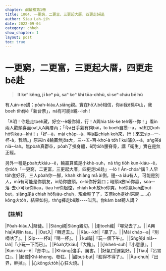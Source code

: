 ```yaml
---
chapter: 鹹酸甜第1冊
title: 1004. 一更窮，二更富，三更起大厝，四更走bē赴
author: Siau Lah-jih
date: 2022-09-04
category: chheh
show_chapter: 1
layout: post
toc: true
---
```


# 一更窮，二更富，三更起大厝，四更走bē赴
>**It keⁿ kêng, jī keⁿ pù, saⁿ keⁿ khí tōa-chhù, sì seⁿ cháu bē hù**

有人án-ne講：po̍ah-kiáu人siāng親。實在hō͘人bē相信，你ài我ê孫中山，我boeh ti̍h你ê「新台票」，ná有可能ē親--leh！

「A明！你是走toeh藏，好空--ê報你知，行！A興hia ta̍k-ke teh等--你！」看in兩人歡頭喜面oat入A興厝內；「今á日手氣有夠bái，to boeh自摸--a，ná知又koh hō͘你kàu--khì！」「好--à，mài cha̍p--ā，明á載chiah koh來，行！來去sip--一-杯-à，我請。」原來in ê輸贏無jōa大，三--五-百-kho͘-à to̍h ī kui晡久--à，sńg笑á niâ--lah。無po̍ah真鬱卒，po̍ah了損身體，ē閃tio̍h腰脊骨，講「衛生」實在是無正經。

另外一種是po̍ah大kiáu--ê，輸贏算萬是小khè-suh，nā tn̄g tio̍h kun-kiáu--ê，你tio̍h「一更窮，二更富，三更起大厝，四更走bē赴」--lò！Án-chóaⁿ講？人早to̍h套好好，三人po̍ah你一腳，khah khiàng mā ài倒，邊--a iáu有人，可能是別人，mā有可能是你朋友，in助你膽頭，o-ló你好氣口；暗頭á放hō͘你贏，sòa--落-去小可kā你tiau，tiau hō͘你起悾，chiah koh放hō͘你爽，hō͘你贏kah甜but-but，siāng尾á chiah hō͘你àu-chuh，現金輸了了，支票koh提khí來開……心kông火to̍h，結果如何，thǹg褲走bē離----叫苦。你kám bat聽人講？

### 【註解】
|Po̍ah-kiáu人|賭徒。|
|Siāng親|Siāng親切。|
|走toeh藏|『哪兒去了』。|
|A興hia|A興in tau。|
|Oat入|『轉進去』。|
|Kàu--khì|『贏了』。|
|Mài cha̍p--a|『別嘀咕了』。|
|Sip--一杯à|『喝一杯』。|
|Ī kui晡|『玩一個下午』。|
|Sńg笑á niâ--lah|『小玩一下而已』。|
|Po̍ah大kiáu|『大賭』。|
|小kheh-suh|『小意思』。|
|Kun-kiáu--ê|『郎中』。|
|Khiàng|強手，厲害。|
|好氣口|運氣好。|
|Tiau|『吊胃口』。|
|起悾|Khí-khong，發狂。|
|甜but-but|『甜得不得了』。|
|Àu-chuh|『出界，幹掉』。|
|心kông火to̍h|心狂火燒。|
<!--stackedit_data:
eyJoaXN0b3J5IjpbMTM1MjYyMDg4NSw3MzA5OTgxMTZdfQ==
-->